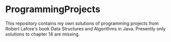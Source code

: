 # ProgrammingProjects
This repository contains my own solutions of programming projects from Robert Lafore's book Data Structures and Algorithms in Java. Presently only solutions to chapter 14 are missing.
